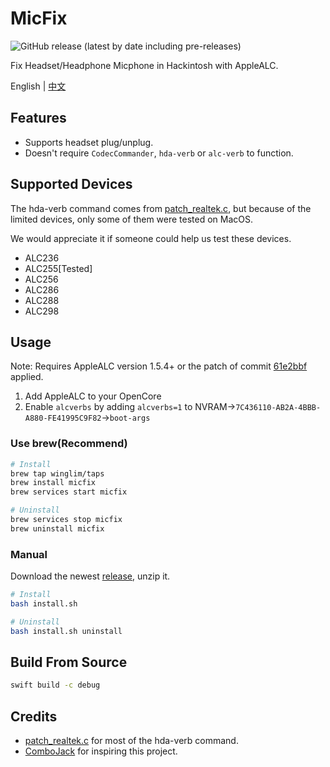 # MicFix

![GitHub release (latest by date including pre-releases)](https://img.shields.io/github/v/release/WingLim/MicFix?include_prereleases)

Fix Headset/Headphone Micphone in Hackintosh with AppleALC.

English | [中文](https://github.com/WingLim/MicFix/blob/main/README_CN.md)

## Features

- Supports headset plug/unplug.
- Doesn't require `CodecCommander`, `hda-verb` or `alc-verb` to function.

## Supported Devices

The hda-verb command comes from [patch_realtek.c](https://github.com/torvalds/linux/blob/master/sound/pci/hda/patch_realtek.c), but because of the limited devices, only some of them were tested on MacOS.

We would appreciate it if someone could help us test these devices.

- ALC236
- ALC255[Tested]
- ALC256
- ALC286
- ALC288
- ALC298

## Usage

Note: Requires AppleALC version 1.5.4+ or the patch of commit [61e2bbf](https://github.com/acidanthera/AppleALC/commit/61e2bbfe74bf1c12ebf770ed4a9776a04a7758f2) applied.

1. Add AppleALC to your OpenCore
2. Enable `alcverbs` by adding `alcverbs=1` to NVRAM->`7C436110-AB2A-4BBB-A880-FE41995C9F82`->`boot-args`

### Use brew(Recommend)

```bash
# Install
brew tap winglim/taps
brew install micfix
brew services start micfix

# Uninstall
brew services stop micfix
brew uninstall micfix
```

### Manual

Download the newest [release](https://github.com/WingLim/MicFix/releases), unzip it.

```bash
# Install
bash install.sh

# Uninstall
bash install.sh uninstall
```

## Build From Source

```bash
swift build -c debug
```

## Credits

- [patch_realtek.c](https://github.com/torvalds/linux/blob/master/sound/pci/hda/patch_realtek.c) for most of the hda-verb command.
- [ComboJack](https://github.com/hackintosh-stuff/ComboJack) for inspiring this project.
